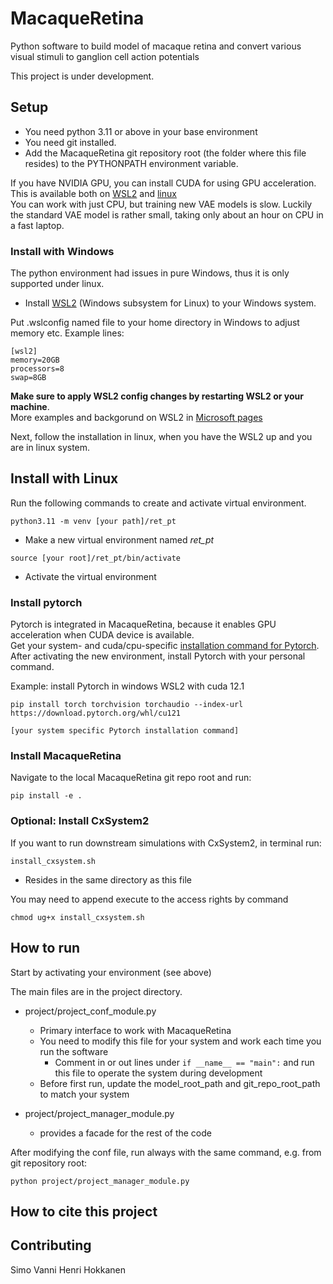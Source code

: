 # MacaqueRetina

Python software to build model of macaque retina and convert various visual stimuli to ganglion cell action potentials

This project is under development.

## Setup

- You need python 3.11 or above in your base environment  
- You need git installed.  
- Add the MacaqueRetina git repository root (the folder where this file resides) to the PYTHONPATH environment variable.

If you have NVIDIA GPU, you can install CUDA for using GPU acceleration. This is available both on [WSL2](https://docs.nvidia.com/cuda/wsl-user-guide/index.html) and  [linux](https://docs.nvidia.com/cuda/cuda-installation-guide-linux/index.html)  
You can work with just CPU, but training new VAE models is slow. Luckily the standard VAE model is rather small, taking only about an hour on CPU in a fast laptop.

### Install with Windows

The python environment had issues in pure Windows, thus it is only supported under linux.  

- Install [WSL2](https://learn.microsoft.com/en-us/windows/wsl/install) (Windows subsystem for Linux) to your Windows system.

Put .wslconfig named file to your home directory in Windows to adjust memory etc. Example lines:
```
[wsl2]
memory=20GB
processors=8
swap=8GB
```

**Make sure to apply WSL2 config changes by restarting WSL2 or your machine**.  
More examples and backgorund on WSL2 in [Microsoft pages](https://learn.microsoft.com/en-us/windows/wsl/wsl-config)

Next, follow the installation in linux, when you have the WSL2 up and you are in linux system.

## Install with Linux

Run the following commands to create and activate virtual environment.

`python3.11 -m venv [your path]/ret_pt`
  - Make a new virtual environment named *ret_pt*

`source [your root]/ret_pt/bin/activate`
  - Activate the virtual environment

### Install pytorch

Pytorch is integrated in MacaqueRetina, because it enables GPU acceleration when CUDA device is available.  
Get your system- and cuda/cpu-specific [installation command for Pytorch](https://pytorch.org/get-started/locally/).  
After activating the new environment, install Pytorch with your personal command.  

Example: install Pytorch in windows WSL2 with cuda 12.1  

`pip install torch torchvision torchaudio --index-url https://download.pytorch.org/whl/cu121`

`[your system specific Pytorch installation command]`

### Install MacaqueRetina
Navigate to the local MacaqueRetina git repo root and run: 

`pip install -e .`

### Optional: Install CxSystem2
If you want to run downstream simulations with CxSystem2, in terminal run:

`install_cxsystem.sh`
  - Resides in the same directory as this file

You may need to append execute to the access rights by command 
  
  `chmod ug+x install_cxsystem.sh`

## How to run

Start by activating your environment (see above)

The main files are in the project directory.

- project/project_conf_module.py
  - Primary interface to work with MacaqueRetina
  - You need to modify this file for your system and work each time you run the software
    - Comment in or out lines under `if __name__ == "main":` and run this file to operate the
    system during development
  - Before first run, update the model_root_path and git_repo_root_path to match your system

- project/project_manager_module.py
  - provides a facade for the rest of the code

After modifying the conf file, run always with the same command, e.g. from git repository root:  

`python project/project_manager_module.py`

## How to cite this project

## Contributing

Simo Vanni
Henri Hokkanen
